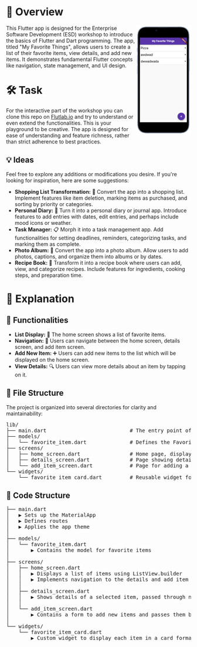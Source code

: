 # 🚀 Overview
<img style="float: right; height: 300px" src="docs/app_preview_mockup.png">
This Flutter app is designed for the Enterprise Software Development (ESD)  workshop to introduce the basics of Flutter and Dart programming. The app, titled "My Favorite Things", allows users to create a list of their favorite items, view details, and add new items. It demonstrates fundamental Flutter concepts like navigation, state management, and UI design.

# 🛠️ Task
For the interactive part of the workshop you can clone this repo on [Flutlab.io](https://flutlab.io) and try to understand or even extend the functionalities. This is your playground to be creative.
The app is designed for ease of understanding and feature richness, rather than strict adherence to best practices.

## 💡 Ideas
Feel free to explore any additions or modifications you desire. If you're looking for inspiration, here are some suggestions:
- **Shopping List Transformation:** 🛒 Convert the app into a shopping list. Implement features like item deletion, marking items as purchased, and sorting by priority or categories.
- **Personal Diary:** 📔 Turn it into a personal diary or journal app. Introduce features to add entries with dates, edit entries, and perhaps include mood icons or weather.
- **Task Manager:** 📋 Morph it into a task management app. Add functionalities for setting deadlines, reminders, categorizing tasks, and marking them as complete.
- **Photo Album:** 📸 Convert the app into a photo album. Allow users to add photos, captions, and organize them into albums or by dates.
- **Recipe Book:** 🍳 Transform it into a recipe book where users can add, view, and categorize recipes. Include features for ingredients, cooking steps, and preparation time.

# 📖 Explanation

## 🌈 Functionalities
- **List Display:** 📝 The home screen shows a list of favorite items.
- **Navigation:** 🚦 Users can navigate between the home screen, details screen, and add item screen.
- **Add New Item:** ➕ Users can add new items to the list which will be displayed on the home screen.
- **View Details:** 🔍 Users can view more details about an item by tapping on it.
  
## 📁 File Structure
The project is organized into several directories for clarity and maintainability:

<pre>
lib/ 
├── main.dart                           # The entry point of the application.
├── models/
│   └── favorite_item.dart              # Defines the FavoriteItem class.
├── screens/
│   ├── home_screen.dart                # Home page, displays the list of favorite items.
│   ├── details_screen.dart             # Page showing detailed info about a selected item.
│   └── add_item_screen.dart            # Page for adding a new favorite item.
└── widgets/
    └── favorite_item_card.dart         # Reusable widget for displaying an item in the list.
</pre>


## 🔧 Code Structure
<pre>
├── main.dart
│   ▶️ Sets up the MaterialApp
│   ▶️ Defines routes
│   ▶️ Applies the app theme
│
├── models/
│   └── favorite_item.dart
│       ▶️ Contains the model for favorite items
│
├── screens/
│   ├── home_screen.dart
│   │   ▶️ Displays a list of items using ListView.builder
│   │   ▶️ Implements navigation to the details and add item screens
│   │
│   ├── details_screen.dart
│   │   ▶️ Shows details of a selected item, passed through navigation
│   │
│   └── add_item_screen.dart
│       ▶️ Contains a form to add new items and passes them back to the home screen
│
└── widgets/
    └── favorite_item_card.dart
        ▶️ Custom widget to display each item in a card format
</pre>

